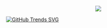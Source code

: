 <p align="center">
  <a href="https://skillicons.dev">
    <img src="https://skillicons.dev/icons?i=nodejs,express,php,laravel,mysql,html,css,bootstrap,js,jquery,py,fortran,arduino" />
  </a>
</p>

[![GitHub Trends SVG](https://api.githubtrends.io/user/svg/ooguzsrtt/langs)](https://githubtrends.io)
